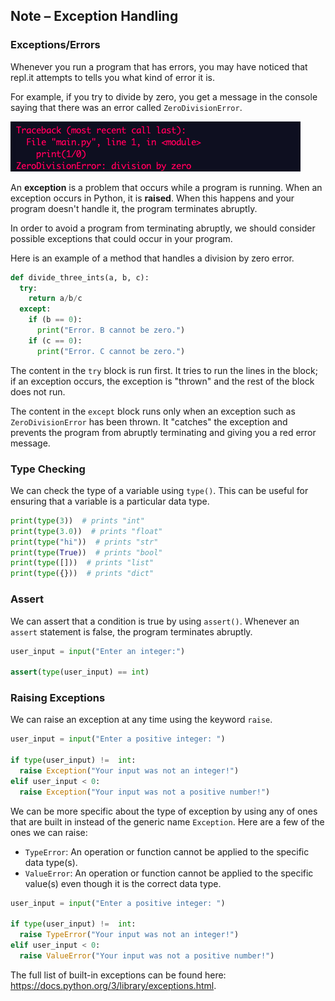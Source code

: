 ## Note – Exception Handling

### Exceptions/Errors

Whenever you run a program that has errors, you may have noticed that repl.it attempts to tells you what kind of error it is. 

For example, if you try to divide by zero, you get a message in the console saying that there was an error called `ZeroDivisionError`.

![](../../Images/Zero_Division_Error.png)

An **exception** is a problem that occurs while a program is running. When an exception occurs in Python, it is **raised**. When this happens and your program doesn't handle it, the program terminates abruptly. 


In order to avoid a program from terminating abruptly, we should consider possible exceptions that could occur in your program.

Here is an example of a method that handles a division by zero error.

```python
def divide_three_ints(a, b, c):
  try:
    return a/b/c
  except:
    if (b == 0):
      print("Error. B cannot be zero.")
    if (c == 0):
      print("Error. C cannot be zero.")
```

The content in the `try` block is run first. It tries to run the lines in the block; if an exception occurs, the exception is "thrown" and the rest of the block does not run. 

The content in the `except` block runs only when an exception such as `ZeroDivisionError` has been thrown. It "catches" the exception and prevents the program from abruptly terminating and giving you a red error message.

### Type Checking

We can check the type of a variable using `type()`. This can be useful for ensuring that a variable is a particular data type.

```python
print(type(3))  # prints "int"
print(type(3.0))  # prints "float"
print(type("hi"))  # prints "str"
print(type(True))  # prints "bool"
print(type([]))  # prints "list"
print(type({}))  # prints "dict"
```

### Assert

We can assert that a condition is true by using `assert()`. Whenever an `assert` statement is false, the program terminates abruptly.

```python
user_input = input("Enter an integer:")

assert(type(user_input) == int)
```

### Raising Exceptions

We can raise an exception at any time using the keyword `raise`.

```python
user_input = input("Enter a positive integer: ")

if type(user_input) !=  int:
  raise Exception("Your input was not an integer!")
elif user_input < 0:
  raise Exception("Your input was not a positive number!")
```

We can be more specific about the type of exception by using any of ones that are built in instead of the generic name `Exception`. Here are a few of the ones we can raise:

* `TypeError`: An operation or function cannot be applied to the specific data type(s).
* `ValueError`: An operation or function cannot be applied to the specific value(s) even though it is the correct data type.

```python
user_input = input("Enter a positive integer: ")

if type(user_input) !=  int:
  raise TypeError("Your input was not an integer!")
elif user_input < 0:
  raise ValueError("Your input was not a positive number!")
```

The full list of built-in exceptions can be found here: https://docs.python.org/3/library/exceptions.html.
